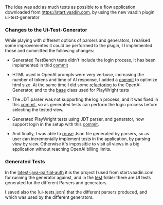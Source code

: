 

The idea was add as much tests as possible to a flow application downloaded from https://start.vaadin.com, by using the new vaadin plugin ui-test-generator

### Changes to the Ui-Test-Generator
While playing with different options of parsers and generators, I realised some improvementes it could be performed to the plugin, I I implemented those and committed the following changes:

- Generated TestBench tests didn't include the login process, it has been implemented in thid [commit](https://github.com/vaadin/ui-test-generator/commit/d2e8f350e556a9b625341474b9fa66eb1facfd5c) 

- HTML used in OpenAI prompts were very verbose, increasing the number of tokens and time of AI response, I added a [commit](https://github.com/vaadin/ui-test-generator/commit/ed1c88bfc5f66651def5cc7665888522fb90fec0) to optimize html size. At the same time I did some [refactoring](https://github.com/vaadin/ui-test-generator/commit/45182cc0819bfc04a05dd93e219d7763f2f47c6c) to the OpenAI Generator, and to the [base](https://github.com/vaadin/ui-test-generator/commit/36b946b18a7453ffeabc9b3fe4346b38af9a7857) class used for PlayWright tests

- The JDT parser was not supporting the login process, and it was fixed in this [commit](https://github.com/vaadin/ui-test-generator/commit/5f4e724926f89897ed5e04470a3255e75721ed2f), so as generated tests can perform the login process before selecting the tested view.

- Generated PlayWright tests using JDT parser, and generator, now support login in the setup with this [commit](https://github.com/vaadin/ui-test-generator/commit/26fa84f0fbf74d47f70c9a42720e57f7ee5b53e1).

- And finally, I was able to [reuse](https://github.com/vaadin/ui-test-generator/commit/b0bcb1dbdc313777d68a0b15a5a4488ba921e2b5) Json file generated by parsers, so as user can incrementally implement tests in the application, by parsing view by view. Otherwise it's impossible to visit all views in a big application without reaching OpenAI billing limits.

### Generated Tests

In the [latest-java-partial-auth](latest-java-partial-auth) it is the project I used from start.vaadin.com for running the generator against, and in the [test](latest-java-partial-auth/src/test) folder there are UI tests generated for the different Parsers and generators.

I saved also the [ui-tests.json] that the different parsers produced, and which was used by the different generators.
